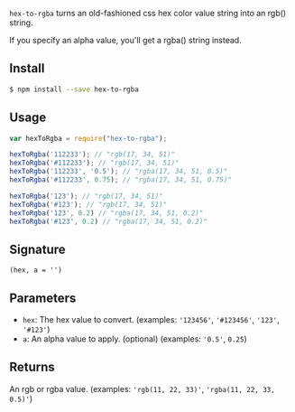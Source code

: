 
`hex-to-rgba` turns an old-fashioned css hex color value string into an rgb() string.

If you specify an alpha value, you'll get a rgba() string instead.

## Install
```sh
$ npm install --save hex-to-rgba
```
## Usage
```js
var hexToRgba = require("hex-to-rgba");

hexToRgba('112233'); // "rgb(17, 34, 51)"
hexToRgba('#112233'); // "rgb(17, 34, 51)"
hexToRgba('112233', '0.5'); // "rgba(17, 34, 51, 0.5)"
hexToRgba('#112233', 0.75); // "rgba(17, 34, 51, 0.75)"

hexToRgba('123'); // "rgb(17, 34, 51)"
hexToRgba('#123'); // "rgb(17, 34, 51)"
hexToRgba('123', 0.2) // "rgba(17, 34, 51, 0.2)"
hexToRgba('#123', 0.2) // "rgba(17, 34, 51, 0.2)"
```

## Signature
`(hex, a = '')`

## Parameters
* `hex`: The hex value to convert. (examples: `'123456'`, `'#123456'`, `'123'`, `'#123'`)
* `a`: An alpha value to apply. (optional) (examples: `'0.5'`, `0.25`)

## Returns
An rgb or rgba value. (examples: `'rgb(11, 22, 33)'`, `'rgba(11, 22, 33, 0.5)'`)
